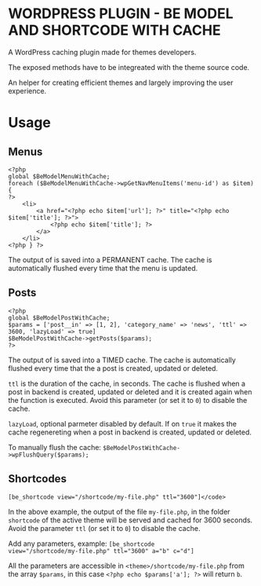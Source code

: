 WORDPRESS PLUGIN - BE MODEL AND SHORTCODE WITH CACHE
============================================
A WordPress caching plugin made for themes developers.

The exposed methods have to be integreated with the theme source code.

An helper for creating efficient themes and largely improving the user experience.

Usage
====================

Menus
--------------------
```
<?php
global $BeModelMenuWithCache;
foreach ($BeModelMenuWithCache->wpGetNavMenuItems('menu-id') as $item) {
?>
    <li>
        <a href="<?php echo $item['url']; ?>" title="<?php echo $item['title']; ?>">
            <?php echo $item['title']; ?>
        </a>
    </li>
<?php } ?>
```

The output of is saved into a PERMANENT cache.
The cache is automatically flushed every time that the menu is updated.

Posts
--------------------
```
<?php
global $BeModelPostWithCache;
$params = ['post__in' => [1, 2], 'category_name' => 'news', 'ttl' => 3600, 'lazyLoad' => true]
$BeModelPostWithCache->getPosts($params);
?>

```

The output of is saved into a TIMED cache.
The cache is automatically flushed every time that the a post is created, updated or deleted.

`ttl` is the duration of the cache, in seconds.
The cache is flushed when a post in backend is created, updated or deleted and it is created again when the function is executed.
Avoid this parameter (or set it to `0`) to disable the cache.

`lazyLoad`, optional parmeter disabled by default.
If on `true` it makes the cache regenereting when a post in backend is created, updated or deleted.

To manually flush the cache: ```$BeModelPostWithCache->wpFlushQuery($params);```

Shortcodes
--------------------
```[be_shortcode view="/shortcode/my-file.php" ttl="3600"]</code>```

In the above example, the output of the file `my-file.php`, in the folder `shortcode` of the active theme will be served and cached for 3600 seconds.
Avoid the parameter `ttl` (or set it to `0`) to disable the cache.

Add any parameters, example:
<code>[be_shortcode view="/shortcode/my-file.php" ttl="3600" a="b" c="d"]</code>

All the parameters are accessible in `<theme>/shortcode/my-file.php` from the array `$params`, in this case `<?php echo $params['a']; ?>` will return `b`.
 